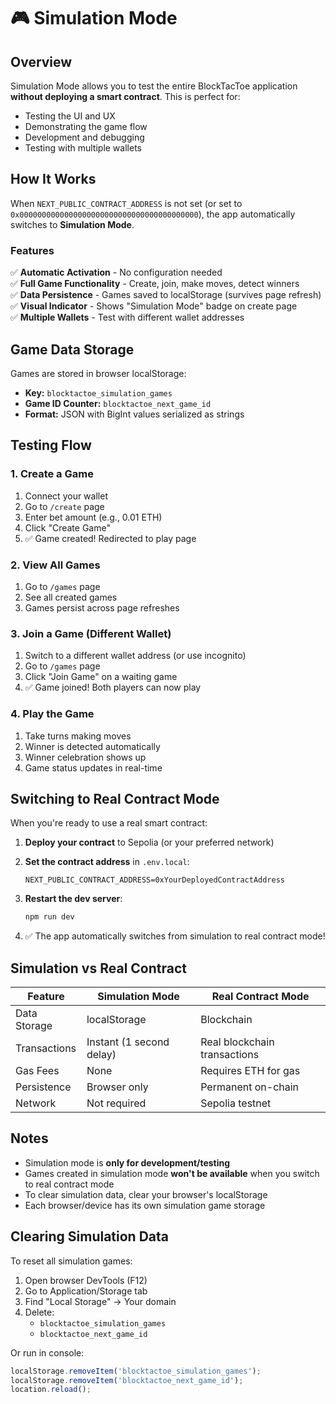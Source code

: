 # 🎮 Simulation Mode

## Overview

Simulation Mode allows you to test the entire BlockTacToe application **without deploying a smart contract**. This is perfect for:
- Testing the UI and UX
- Demonstrating the game flow
- Development and debugging
- Testing with multiple wallets

## How It Works

When `NEXT_PUBLIC_CONTRACT_ADDRESS` is not set (or set to `0x0000000000000000000000000000000000000000`), the app automatically switches to **Simulation Mode**.

### Features

✅ **Automatic Activation** - No configuration needed  
✅ **Full Game Functionality** - Create, join, make moves, detect winners  
✅ **Data Persistence** - Games saved to localStorage (survives page refresh)  
✅ **Visual Indicator** - Shows "Simulation Mode" badge on create page  
✅ **Multiple Wallets** - Test with different wallet addresses  

## Game Data Storage

Games are stored in browser localStorage:
- **Key:** `blocktactoe_simulation_games`
- **Game ID Counter:** `blocktactoe_next_game_id`
- **Format:** JSON with BigInt values serialized as strings

## Testing Flow

### 1. Create a Game
1. Connect your wallet
2. Go to `/create` page
3. Enter bet amount (e.g., 0.01 ETH)
4. Click "Create Game"
5. ✅ Game created! Redirected to play page

### 2. View All Games
1. Go to `/games` page
2. See all created games
3. Games persist across page refreshes

### 3. Join a Game (Different Wallet)
1. Switch to a different wallet address (or use incognito)
2. Go to `/games` page
3. Click "Join Game" on a waiting game
4. ✅ Game joined! Both players can now play

### 4. Play the Game
1. Take turns making moves
2. Winner is detected automatically
3. Winner celebration shows up
4. Game status updates in real-time

## Switching to Real Contract Mode

When you're ready to use a real smart contract:

1. **Deploy your contract** to Sepolia (or your preferred network)

2. **Set the contract address** in `.env.local`:
   ```env
   NEXT_PUBLIC_CONTRACT_ADDRESS=0xYourDeployedContractAddress
   ```

3. **Restart the dev server**:
   ```bash
   npm run dev
   ```

4. ✅ The app automatically switches from simulation to real contract mode!

## Simulation vs Real Contract

| Feature | Simulation Mode | Real Contract Mode |
|---------|----------------|-------------------|
| Data Storage | localStorage | Blockchain |
| Transactions | Instant (1 second delay) | Real blockchain transactions |
| Gas Fees | None | Requires ETH for gas |
| Persistence | Browser only | Permanent on-chain |
| Network | Not required | Sepolia testnet |

## Notes

- Simulation mode is **only for development/testing**
- Games created in simulation mode **won't be available** when you switch to real contract mode
- To clear simulation data, clear your browser's localStorage
- Each browser/device has its own simulation game storage

## Clearing Simulation Data

To reset all simulation games:
1. Open browser DevTools (F12)
2. Go to Application/Storage tab
3. Find "Local Storage" → Your domain
4. Delete:
   - `blocktactoe_simulation_games`
   - `blocktactoe_next_game_id`

Or run in console:
```javascript
localStorage.removeItem('blocktactoe_simulation_games');
localStorage.removeItem('blocktactoe_next_game_id');
location.reload();
```

